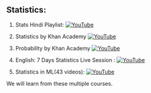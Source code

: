 ## Statistics:

1. Stats Hindi Playlist: [![YouTube](https://img.shields.io/badge/YouTube-Video-green)](https://www.youtube.com/watch?v=7y3XckjaVOw&list=PLTDARY42LDV6YHSRo669_uDDGmUEmQnDJ)

2.  Statistics by Khan Academy  [![YouTube](https://img.shields.io/badge/YouTube-Video-green)](https://www.youtube.com/playlist?list=PL1328115D3D8A2566)

3.  Probability by Khan Academy  [![YouTube](https://img.shields.io/badge/YouTube-Video-green)](https://www.youtube.com/playlist?list=PLC58778F28211FA19)

4. English: 7 Days Statistics Live Session : [![YouTube](https://img.shields.io/badge/YouTube-Video-green)](https://www.youtube.com/watch?v=11unm2hmvOQ&list=PLZoTAELRMXVMgtxAboeAx-D9qbnY94Yay)

5. Statistics in ML(43 videos): [![YouTube](https://img.shields.io/badge/YouTube-Video-green)](https://www.youtube.com/watch?v=zRUliXuwJCQ&list=PLZoTAELRMXVMhVyr3Ri9IQ-t5QPBtxzJO)


We will learn from these multiple courses.